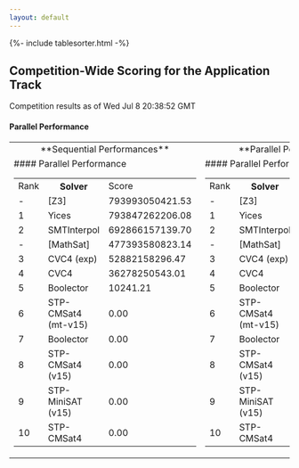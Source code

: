 ```yaml
---
layout: default
---
```

{%- include tablesorter.html -%}

## Competition-Wide Scoring for the Application Track

Competition results as of Wed Jul 8 20:38:52 GMT 




#### Parallel Performance
<table id="parallel" class="result sorted">
<tr><td align=center>**Sequential Performances**</td><td align=center>**Parallel Performances**</td>
</tr>
<tr class="center">
<td>
#### Parallel Performance
<table id="parallel" class="result sorted">
<tr><td>Rank</td><th class="center">Solver</th>
<td>Score</td>
</tr>
<tr class="center">
<td> -</td>
<td>[Z3]</td>
<td class="right">793993050421.53</td>
</tr>
<tr class="center">
<td class="right">1</td>
<td>Yices</td>
<td class="right">793847262206.08</td>
</tr>
<tr class="center">
<td class="right">2</td>
<td>SMTInterpol</td>
<td class="right">692866157139.70</td>
</tr>
<tr class="center">
<td> -</td>
<td>[MathSat]</td>
<td class="right">477393580823.14</td>
</tr>
<tr class="center">
<td class="right">3</td>
<td>CVC4 (exp)</td>
<td class="right">52882158296.47</td>
</tr>
<tr class="center">
<td class="right">4</td>
<td>CVC4</td>
<td class="right">36278250543.01</td>
</tr>
<tr class="center">
<td class="right">5</td>
<td>Boolector</td>
<td class="right">10241.21</td>
</tr>
<tr class="center">
<td class="right">6</td>
<td>STP-CMSat4 (mt-v15)</td>
<td class="right">0.00</td>
</tr>
<tr class="center">
<td class="right">7</td>
<td>Boolector</td>
<td class="right">0.00</td>
</tr>
<tr class="center">
<td class="right">8</td>
<td>STP-CMSat4 (v15)</td>
<td class="right">0.00</td>
</tr>
<tr class="center">
<td class="right">9</td>
<td>STP-MiniSAT (v15)</td>
<td class="right">0.00</td>
</tr>
<tr class="center">
<td class="right">10</td>
<td>STP-CMSat4</td>
<td class="right">0.00</td>
</tr>
</table>
</td>
<td>
#### Parallel Performance
<table id="parallel" class="result sorted">
<tr><td>Rank</td><th class="center">Solver</th>
<td>Score</td>
</tr>
<tr class="center">
<td> -</td>
<td>[Z3]</td>
<td class="right">793993050421.53</td>
</tr>
<tr class="center">
<td class="right">1</td>
<td>Yices</td>
<td class="right">793847262206.08</td>
</tr>
<tr class="center">
<td class="right">2</td>
<td>SMTInterpol</td>
<td class="right">692866158574.61</td>
</tr>
<tr class="center">
<td> -</td>
<td>[MathSat]</td>
<td class="right">477393580823.14</td>
</tr>
<tr class="center">
<td class="right">3</td>
<td>CVC4 (exp)</td>
<td class="right">52882158867.39</td>
</tr>
<tr class="center">
<td class="right">4</td>
<td>CVC4</td>
<td class="right">36278250543.01</td>
</tr>
<tr class="center">
<td class="right">5</td>
<td>Boolector</td>
<td class="right">10241.21</td>
</tr>
<tr class="center">
<td class="right">6</td>
<td>STP-CMSat4 (mt-v15)</td>
<td class="right">0.00</td>
</tr>
<tr class="center">
<td class="right">7</td>
<td>Boolector</td>
<td class="right">0.00</td>
</tr>
<tr class="center">
<td class="right">8</td>
<td>STP-CMSat4 (v15)</td>
<td class="right">0.00</td>
</tr>
<tr class="center">
<td class="right">9</td>
<td>STP-MiniSAT (v15)</td>
<td class="right">0.00</td>
</tr>
<tr class="center">
<td class="right">10</td>
<td>STP-CMSat4</td>
<td class="right">0.00</td>
</tr>
</table>
</td>
</tr>
</table>
